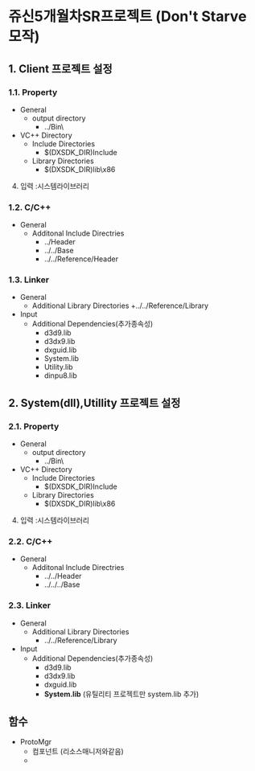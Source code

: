 쥬신5개월차SR프로젝트 (Don't Starve 모작)
======================

## 1. Client 프로젝트 설정
### 1.1. Property
* General
  - output directory
    + ../Bin\
* VC++ Directory
  - Include Directories
    + $(DXSDK_DIR)Include
  - Library Directories
    + $(DXSDK_DIR)lib\x86
4. 입력 :시스템라이브러리




### 1.2. C/C++
* General
  - Additonal Include Directries
    + ../Header
    + ../../Base
    + ../../Reference/Header
  
### 1.3. Linker
* General
  - Additional Library Directories
    +../../Reference/Library
* Input
  - Additional Dependencies(추가종속성)
    + d3d9.lib
    + d3dx9.lib
    + dxguid.lib
    + System.lib
    + Utility.lib
    + dinpu8.lib
      
## 2. System(dll),Utillity 프로젝트 설정
### 2.1. Property
* General
  - output directory
    + ../Bin\
* VC++ Directory
  - Include Directories
    + $(DXSDK_DIR)Include
  - Library Directories
    + $(DXSDK_DIR)lib\x86
4. 입력 :시스템라이브러리


### 2.2. C/C++
* General
  - Additonal Include Directries
    + ../../Header
    + ../../../Base
      
### 2.3. Linker
* General
  - Additional Library Directories
    + ../../Reference/Library
* Input
  - Additional Dependencies(추가종속성)
    + d3d9.lib
    + d3dx9.lib
    + dxguid.lib   
    + **System.lib** (유틸리티 프로젝트만 system.lib 추가)

    
함수
----
* ProtoMgr
  - 컴포넌트 (리소스매니저와같음)
  - 
